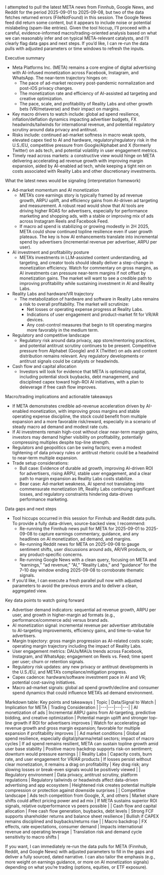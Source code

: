 I attempted to pull the latest META news from Finnhub, Google News, and Reddit for the period 2025-09-01 to 2025-09-08, but two of the data fetches returned errors (FileNotFound) in this session. The Google News feed did return some content, but it appears to include noise or potential mislabeling (spam-like entries). Given the tool hiccup, I’ll proceed with a careful, evidence-informed macro/trading-oriented analysis based on what we can reasonably infer and on typical META-relevant catalysts, and I’ll clearly flag data gaps and next steps. If you’d like, I can re-run the data pulls with adjusted parameters or time windows to refresh the inputs.

Executive summary
- Meta Platforms Inc. (META) remains a core engine of digital advertising with AI-infused monetization across Facebook, Instagram, and WhatsApp. The near-term trajectory hinges on:
  - The pace of ad-market recovery post-pandemic normalization and post-iOS privacy changes.
  - The monetization rate and efficiency of AI-assisted ad targeting and creative optimization.
  - The pace, scale, and profitability of Reality Labs and other growth bets (VR/metaverse) and their impact on margins.
- Key macro drivers to watch include: global ad spend resilience, inflation/deflation dynamics impacting advertiser budgets, FX headwinds/tailwinds for international revenue, and potential regulatory scrutiny around data privacy and antitrust.
- Risks include: continued ad-market softness in macro weak spots, elevated capex tied to AI and hardware, regulatory/regulatory risk in the U.S./EU, competitive pressure from Google/Alphabet and X (formerly Twitter) on ads tech, and potential volatility in user engagement metrics.
- Timely read across markets: a constructive view would hinge on META delivering accelerating ad revenue growth with improving margin expansion, aided by AI-enabled ad tech, while keeping a tight rein on costs associated with Reality Labs and other discretionary investments.

What the latest news would be signaling (interpretation framework)
- Ad-market momentum and AI monetization
  - META’s core earnings story is typically framed by ad revenue growth, ARPU uplift, and efficiency gains from AI-driven ad targeting and measurement. A robust read would show that AI tools are driving higher ROAS for advertisers, especially for performance marketing and shopping ads, with a stable or improving mix of ads across Instagram Reels and Facebook Feed.
  - If macro ad spend is stabilizing or growing modestly in 2H 2025, META could show continued topline resilience even if user growth plateaus. The key is how AI enhancements translate into incremental spend by advertisers (incremental revenue per advertiser, ARPU per user).
- AI investment and profitability posture
  - META’s investments in LLM-assisted content understanding, ad targeting, and creator tools should ideally deliver a step-change in monetization efficiency. Watch for commentary on gross margins, as AI investments can pressure near-term margins if not offset by monetization gains. The market will want to see a credible path to improving profitability while sustaining investment in AI and Reality Labs.
- Reality Labs and hardware/VR trajectory
  - The metabolization of hardware and software in Reality Labs remains a risk to overall profitability. The market will scrutinize:
    - Net losses or operating expense progress at Reality Labs.
    - Indications of user engagement and product-market fit for VR/AR devices.
    - Any cost-control measures that begin to tilt operating margins more favorably in the medium term.
- Regulatory and competitive landscape
  - Regulatory risk around data privacy, app store/mentoring practices, and potential antitrust scrutiny continues to be present. Competitive pressure from Alphabet (Google) and X (Twitter) on ads and content distribution remains relevant. Any regulatory developments or antitrust signals could be catalysts or headwinds.
- Cash flow and capital allocation
  - Investors will look for evidence that META is optimizing capital, including potential stock buybacks, debt management, and disciplined capex toward high-ROI AI initiatives, with a plan to deleverage if free cash flow improves.

Macro/trading implications and actionable takeaways
- If META demonstrates credible ad-revenue acceleration driven by AI-enabled monetization, with improving gross margins and stable operating expense discipline, the stock could benefit from multiple expansion and a more favorable risk/reward, especially in a scenario of steady macro ad demand and modest rate cuts.
- If AI investments remain high-cost without clear near-term margin gains, investors may demand higher visibility on profitability, potentially compressing multiples despite top-line strength.
- Regulators and geopolitics can be swing factors; even a modest tightening of data privacy rules or antitrust rhetoric could be a headwind to near-term multiple expansion.
- Trade setup considerations:
  - Bull case: Evidence of durable ad growth, improving AI-driven ROI for advertisers, rising ARPU, stable user engagement, and a clear path to margin expansion as Reality Labs costs stabilize.
  - Bear case: Ad-market weakness, AI spend not translating into commensurate monetization lift, Reality Labs continuing significant losses, and regulatory constraints hindering data-driven performance marketing.

Data gaps and next steps
- Tool hiccups occurred in this session for Finnhub and Reddit data pulls. To provide a fully data-driven, source-backed view, I recommend:
  - Re-running the Finnhub news pull for META for 2025-09-01 to 2025-09-08 to capture earnings commentary, guidance, and any headlines on AI monetization, ad demand, and margins.
  - Re-running Reddit news for META on 2025-09-08 to gauge sentiment shifts, user discussions around ads, AR/VR products, or any product-specific concerns.
  - Re-running Google News with a clean query, focusing on META and “earnings,” “ad revenue,” “AI,” “Reality Labs,” and “guidance” for the 7–10 day window ending 2025-09-08 to corroborate thematic signals.
- If you’d like, I can execute a fresh parallel pull now with adjusted parameters to avoid the previous errors and to deliver a clean, aggregated view.

Key data points to watch going forward
- Advertiser demand indicators: sequential ad revenue growth, ARPU per user, and growth in higher-margin ad formats (e.g., performance/commerce ads) versus brand ads.
- AI monetization signal: incremental revenue per advertiser attributable to AI-targeting improvements, efficiency gains, and time-to-value for advertisers.
- Margin trajectory: gross margin progression as AI-related costs scale; operating margin trajectory including the impact of Reality Labs.
- User engagement metrics: DAUs/MAUs trends across Facebook, Instagram, and WhatsApp; engagement on Reels vs. Feed; time spent per user; churn or retention signals.
- Regulatory risk updates: any new privacy or antitrust developments in the U.S./EU, and META’s compliance/mitigation progress.
- Capex cadence: hardware/software investment pace in AI and VR; potential cost-saving initiatives.
- Macro ad-market signals: global ad spend growth/decline and consumer spend dynamics that could influence META’s ad demand environment.

Markdown table: Key points and takeaways
| Topic | Data/Signal to Watch | Implication for META | Trading Consideration |
|---|---|---|---|
| AI monetization of ads | Incremental ARPU gains from AI-targeting, predictive bidding, and creative optimization | Potential margin uplift and stronger top-line growth if ROI for advertisers improves | Watch for accelerating ad revenue growth and gross margin expansion; favorable for multiple expansion if profitability improves |
| Ad market conditions | Global ad spend resilience, especially digital/pharma/retail sectors; impact of macro cycles | If ad spend remains resilient, META can sustain topline growth amid user base stability | Positive macro backdrop supports risk-on sentiment; downturn would pressure earnings |
| Reality Labs | Capacity costs, burn rate, and user engagement for VR/AR products | If losses persist without clear monetization, it remains a drag on profitability | Key drag risk; any slowing losses or break-even signals would be positively viewed |
| Regulatory environment | Data privacy, antitrust scrutiny, platform regulations | Regulatory tailwinds or headwinds affect data-driven advertising and app ecosystem | Heightened risk creates potential multiple compression or protection against downside surprises |
| Competitive landscape | Ads tech competition from Google, X, and others | Market share shifts could affect pricing power and ad mix | If META sustains superior ROI signals, relative outperformance vs peers possible |
| Cash flow and capital allocation | Free cash flow generation, buybacks, debt levels | Strong FCF supports shareholder returns and balance sheet resilience | Bullish if CAPEX remains disciplined and buybacks/returns rise |
| Macro backdrop | FX effects, rate expectations, consumer demand | Impacts international revenue and operating leverage | Translation risk and demand cycle sensitivity to macro shifts |

If you want, I can immediately re-run the data pulls for META (Finnhub, Reddit, and Google News) with adjusted parameters to fill in the gaps and deliver a fully sourced, dated narrative. I can also tailor the emphasis (e.g., more weight on earnings guidance, or more on AI monetization signals) depending on what you’re trading (options, equities, or ETF exposure).